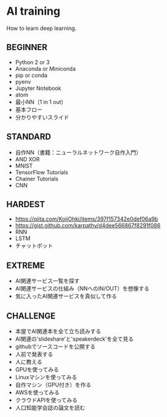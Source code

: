 # AI training
How to learn deep learning.

## BEGINNER
* Python 2 or 3
* Anaconda or Miniconda
* pip or conda
* pyenv
* Jupyter Notebook
* atom
* 最小NN（1 in 1 out）
* 基本フロー
* 分かりやすいスライド

## STANDARD
* 自作NN（書籍：ニューラルネットワーク自作入門）
* AND XOR
* MNIST
* TensorFlow Tutorials
* Chainer Tutorials
* CNN

## HARDEST
* https://qiita.com/KojiOhki/items/397f157342e0def06a9b
* https://gist.github.com/karpathy/d4dee566867f8291f086
* RNN
* LSTM
* チャットボット

## EXTREME
* AI関連サービス一覧を探す
* AI関連サービスの仕組み（NNへのIN/OUT）を想像する
* 気に入ったAI関連サービスを真似して作る

## CHALLENGE
* 本屋でAI関連本を全て立ち読みする
* AI関連の'slideshare'と'speakerdeck'を全て見る
* githubでソースコードを公開する
* 人前で発表する
* 人に教える
* GPUを使ってみる
* Linuxマシンを使ってみる
* 自作マシン（GPU付き）を作る
* AWSを使ってみる
* クラウドAPIを使ってみる
* 人口知能学会誌の論文を読む
